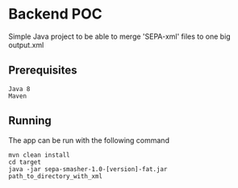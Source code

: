# Backend POC
Simple Java project to be able to merge 'SEPA-xml' files to one big output.xml 

## Prerequisites
```
Java 8
Maven 
```

## Running
The app can be run with the following command
```
mvn clean install
cd target
java -jar sepa-smasher-1.0-[version]-fat.jar path_to_directory_with_xml
```